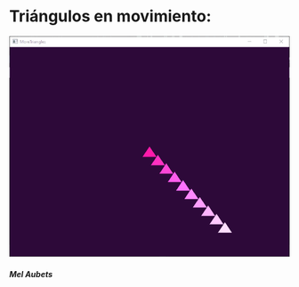 # Triángulos en movimiento:
![Triangulos en movimiento](https://github.com/MelAubets/LearningOpenGL/blob/main/ImagesAndGifs/MoreTriangles.gif?raw=true)

##### Mel Aubets